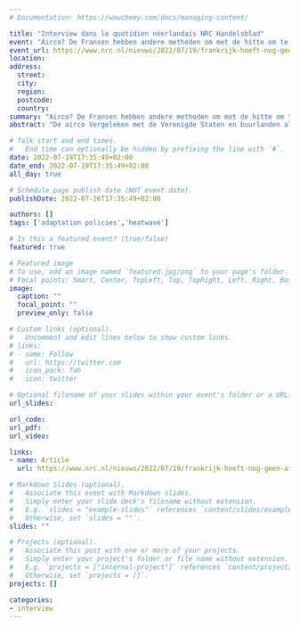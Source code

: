 ```yaml
---
# Documentation: https://wowchemy.com/docs/managing-content/

title: "Interview dans le quotidien néerlandais NRC Handelsblad"
event: "Airco? De Fransen hebben andere methoden om met de hitte om te gaan."
event_url: https://www.nrc.nl/nieuws/2022/07/19/frankrijk-hoeft-nog-geen-airco-a4136906
location:
address:
  street:
  city:
  region:
  postcode:
  country:
summary: "Airco? De Fransen hebben andere methoden om met de hitte om te gaan.[Climatisation? Les Français ont d'autres méthodes pour faire face à la chaleur]"
abstract: "De airco Vergeleken met de Verenigde Staten en buurlanden als Spanje, zijn in Frankrijk weinig airco’s te vinden. Maar nu de zomers steeds heter worden en hittegolven vaker voorkomen, rukt de clim toch op. [Comparé aux Etats-Unis et aux pays voisins comme l'Espagne, il y a peu de climatiseurs en France. Mais maintenant que les étés deviennent plus chauds et que les vagues de chaleur sont plus fréquentes, leur nombre progresse toujours. (traduction par Google Translate)]"

# Talk start and end times.
#   End time can optionally be hidden by prefixing the line with `#`.
date: 2022-07-19T17:35:49+02:00
date_end: 2022-07-19T17:35:49+02:00
all_day: true

# Schedule page publish date (NOT event date).
publishDate: 2022-07-26T17:35:49+02:00

authors: []
tags: ['adaptation policies','heatwave']

# Is this a featured event? (true/false)
featured: true

# Featured image
# To use, add an image named `featured.jpg/png` to your page's folder. 
# Focal points: Smart, Center, TopLeft, Top, TopRight, Left, Right, BottomLeft, Bottom, BottomRight.
image:
  caption: ""
  focal_point: ""
  preview_only: false

# Custom links (optional).
#   Uncomment and edit lines below to show custom links.
# links:
# - name: Follow
#   url: https://twitter.com
#   icon_pack: fab
#   icon: twitter

# Optional filename of your slides within your event's folder or a URL.
url_slides:

url_code:
url_pdf:
url_video:

links:
- name: Article
  url: https://www.nrc.nl/nieuws/2022/07/19/frankrijk-hoeft-nog-geen-airco-a4136906

# Markdown Slides (optional).
#   Associate this event with Markdown slides.
#   Simply enter your slide deck's filename without extension.
#   E.g. `slides = "example-slides"` references `content/slides/example-slides.md`.
#   Otherwise, set `slides = ""`.
slides: ""

# Projects (optional).
#   Associate this post with one or more of your projects.
#   Simply enter your project's folder or file name without extension.
#   E.g. `projects = ["internal-project"]` references `content/project/deep-learning/index.md`.
#   Otherwise, set `projects = []`.
projects: []

categories:
- interview
---
```

